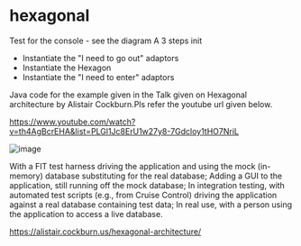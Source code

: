 # hexagonal

Test for the console - see the diagram
A 3 steps init

   - Instantiate the "I need to go out" adaptors
   - Instantiate the Hexagon
   - Instantiate the "I need to enter" adaptors
     

Java code for the example given in the Talk given on Hexagonal architecture by Alistair Cockburn.Pls refer the youtube url given below.

https://www.youtube.com/watch?v=th4AgBcrEHA&list=PLGl1Jc8ErU1w27y8-7Gdcloy1tHO7NriL


![image](https://github.com/venura/hexagonal/assets/4454490/3e1d2e5c-13f2-4097-9ee9-1625cc146f2b)

With a FIT test harness driving the application and using the mock (in-memory) database substituting for the real database;
Adding a GUI to the application, still running off the mock database;
In integration testing, with automated test scripts (e.g., from Cruise Control) driving the application against a real database containing test data;
In real use, with a person using the application to access a live database.

https://alistair.cockburn.us/hexagonal-architecture/
